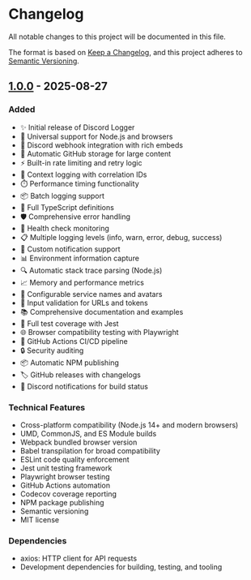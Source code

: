 # Changelog

All notable changes to this project will be documented in this file.

The format is based on [Keep a Changelog](https://keepachangelog.com/en/1.0.0/),
and this project adheres to [Semantic Versioning](https://semver.org/spec/v2.0.0.html).

## [1.0.0] - 2025-08-27

### Added
- ✨ Initial release of Discord Logger
- 🚀 Universal support for Node.js and browsers
- 📨 Discord webhook integration with rich embeds
- 📁 Automatic GitHub storage for large content
- ⚡ Built-in rate limiting and retry logic
- 🎯 Context logging with correlation IDs
- ⏱️ Performance timing functionality
- 📦 Batch logging support
- 🔧 Full TypeScript definitions
- 🛡️ Comprehensive error handling
- 🏥 Health check monitoring
- 📋 Multiple logging levels (info, warn, error, debug, success)
- 🔄 Custom notification support
- 📊 Environment information capture
- 🔍 Automatic stack trace parsing (Node.js)
- 📈 Memory and performance metrics
- 🎨 Configurable service names and avatars
- 🔐 Input validation for URLs and tokens
- 📚 Comprehensive documentation and examples
- 🧪 Full test coverage with Jest
- 🌐 Browser compatibility testing with Playwright
- 🚦 GitHub Actions CI/CD pipeline
- 🔒 Security auditing
- 📦 Automatic NPM publishing
- 🏷️ GitHub releases with changelogs
- 📢 Discord notifications for build status

### Technical Features
- Cross-platform compatibility (Node.js 14+ and modern browsers)
- UMD, CommonJS, and ES Module builds
- Webpack bundled browser version
- Babel transpilation for broad compatibility
- ESLint code quality enforcement
- Jest unit testing framework
- Playwright browser testing
- GitHub Actions automation
- Codecov coverage reporting
- NPM package publishing
- Semantic versioning
- MIT license

### Dependencies
- axios: HTTP client for API requests
- Development dependencies for building, testing, and tooling

[1.0.0]: https://github.com/DTDucas/discord-logger/releases/tag/v1.0.0